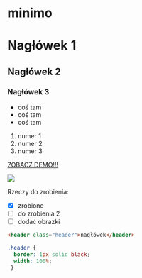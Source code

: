 # minimo

# Nagłówek 1
## Nagłówek 2
### Nagłówek 3

- coś tam
- coś tam
- coś tam

1. numer 1
2. numer 2
3. numer 3

[ZOBACZ DEMO!!!](https://annapralat.github.io/minimo/)

![](https://images.pexels.com/photos/891252/pexels-photo-891252.jpeg?auto=compress&cs=tinysrgb&dpr=2&h=750&w=1260)

Rzeczy do zrobienia:
- [x] zrobione
- [ ] do zrobienia 2
- [ ] dodać obrazki

```html
<header class="header">nagłówek</header>
```
```css
.header {
  border: 1px solid black;
  width: 100%;
 }
 ```
